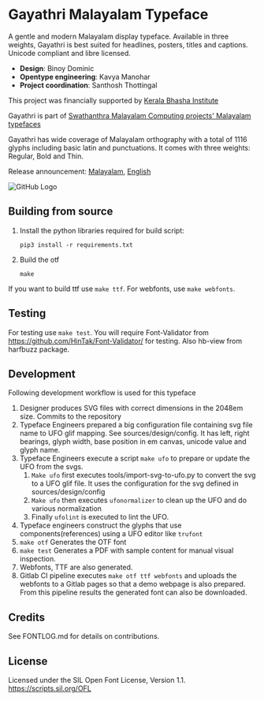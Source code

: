 Gayathri Malayalam Typeface
===========================
A gentle and modern Malayalam display typeface. Available in three weights, Gayathri is best suited for headlines, posters, titles and captions. Unicode compliant and libre licensed.

* **Design**: Binoy Dominic
* **Opentype engineering**: Kavya Manohar
* **Project coordination**: Santhosh Thottingal

This project was financially supported by [Kerala Bhasha Institute](http://www.keralabhashainstitute.org/)

Gayathri is part of [Swathanthra Malayalam Computing projects' Malayalam typefaces](https://smc.org.in/fonts)

Gayathri has wide coverage of Malayalam orthography with a total of 1116 glyphs including basic latin and punctuations. It comes with three weights: Regular, Bold and Thin.

Release announcement: [Malayalam](https://blog.smc.org.in/gayathri-malayalam-font-release/), [English](https://thottingal.in/blog/2019/02/21/gayathri-new-malayalam-typeface/)

![GitHub Logo](docs/Gayathri_1200x630.jpg)

Building from source
--------------------
1. Install the python libraries required for build script:
    ```
    pip3 install -r requirements.txt
    ```
2. Build the otf
   ```
   make
   ```

If you want to build ttf use `make ttf`. For webfonts, use `make webfonts`.

Testing
-------
For testing use `make test`. You will require Font-Validator from https://github.com/HinTak/Font-Validator/ for testing. Also hb-view from harfbuzz package.

Development
-----------
Following development workflow is used for this typeface
1. Designer produces SVG files with correct dimensions in the 2048em size. Commits to the repository
2. Typeface Engineers prepared a big configuration file containing svg file name to UFO glif mapping. See sources/design/config. It has left, right bearings, glyph width, base position in em canvas, unicode value and glyph name.
3. Typeface Engineers execute a script `make ufo` to prepare or update the UFO from the svgs.
   1. `Make ufo` first executes tools/import-svg-to-ufo.py to convert the svg to a UFO glif file. It uses the configuration for the svg defined in sources/design/config
   2. `Make ufo` then executes `ufonormalizer` to clean up the UFO and do various normalization
   3. Finally `ufolint` is executed to lint the UFO.
4. Typeface engineers construct the glyphs that use components(references) using a UFO editor like `trufont`
5. `make otf` Generates the OTF font
6. `make test` Generates a PDF with sample content for manual visual inspection.
7. Webfonts, TTF are also generated.
8. Gitlab CI pipeline executes `make otf ttf webfonts` and uploads the webfonts to a Gitlab pages so that a demo webpage is also prepared. From this pipeline results the generated font can also be downloaded.

Credits
-------

See FONTLOG.md for details on contributions.

License
-------
Licensed under the SIL Open Font License, Version 1.1. https://scripts.sil.org/OFL
